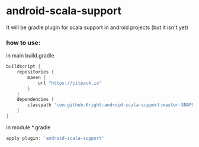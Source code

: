 # android-scala-support
It will be gradle plugin for scala support in android projects (but it isn't yet)

### how to use:

in main build.gradle
```groovy
buildscript {
    repositories {
        maven {
            url "https://jitpack.io"
        }
    }
    dependencies {
        classpath 'com.github.Kright:android-scala-support:master-SNAPSHOT' // the newest version
    }
}
```

in module \*.gradle
```groovy
apply plugin: 'android-scala-support'
```

